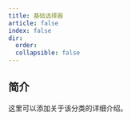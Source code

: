 ```yaml
---
title: 基础选择器
article: false
index: false
dir:
  order: 
  collapsible: false
---
```


## 简介

这里可以添加关于该分类的详细介绍。
